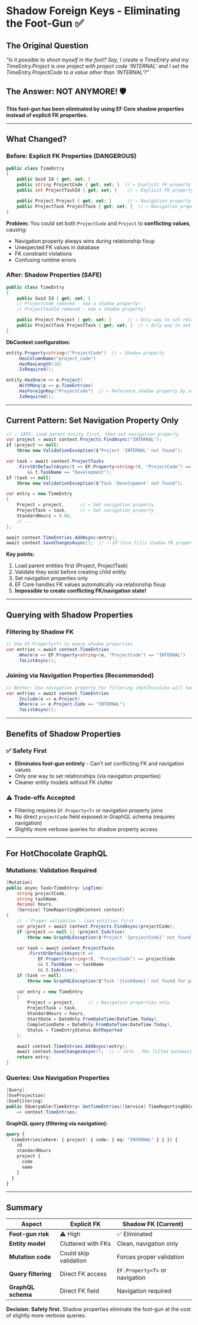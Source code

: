 # Shadow Foreign Keys - Eliminating the Foot-Gun ✅

## The Original Question

*"Is it possible to shoot myself in the foot? Say, I create a TimeEntry and my TimeEntry.Project is one project with project code 'INTERNAL' and I set the TimeEntry.ProjectCode to a value other than 'INTERNAL'?"*

## The Answer: NOT ANYMORE! 🛡️

**This foot-gun has been eliminated by using EF Core shadow properties instead of explicit FK properties.**

---

## What Changed?

### Before: Explicit FK Properties (DANGEROUS)

```csharp
public class TimeEntry
{
    public Guid Id { get; set; }
    public string ProjectCode { get; set; }  // ← Explicit FK property
    public int ProjectTaskId { get; set; }    // ← Explicit FK property

    public Project Project { get; set; }      // ← Navigation property
    public ProjectTask ProjectTask { get; set; }  // ← Navigation property
}
```

**Problem:** You could set both `ProjectCode` and `Project` to **conflicting values**, causing:
- Navigation property always wins during relationship fixup
- Unexpected FK values in database
- FK constraint violations
- Confusing runtime errors

### After: Shadow Properties (SAFE)

```csharp
public class TimeEntry
{
    public Guid Id { get; set; }
    // ProjectCode removed - now a shadow property!
    // ProjectTaskId removed - now a shadow property!

    public Project Project { get; set; }      // ← Only way to set relationship
    public ProjectTask ProjectTask { get; set; }  // ← Only way to set relationship
}
```

**DbContext configuration:**
```csharp
entity.Property<string>("ProjectCode")  // ← Shadow property
    .HasColumnName("project_code")
    .HasMaxLength(10)
    .IsRequired();

entity.HasOne(e => e.Project)
    .WithMany(p => p.TimeEntries)
    .HasForeignKey("ProjectCode")  // ← Reference shadow property by name
    .IsRequired();
```

---

## Current Pattern: Set Navigation Property Only

```csharp
// ✅ SAFE: Load parent entity first, then set navigation property
var project = await context.Projects.FindAsync("INTERNAL");
if (project == null)
    throw new ValidationException($"Project 'INTERNAL' not found");

var task = await context.ProjectTasks
    .FirstOrDefaultAsync(t => EF.Property<string>(t, "ProjectCode") == "INTERNAL"
        && t.TaskName == "Development");
if (task == null)
    throw new ValidationException($"Task 'Development' not found");

var entry = new TimeEntry
{
    Project = project,      // ← Set navigation property
    ProjectTask = task,     // ← Set navigation property
    StandardHours = 8.0m,
    // ...
};

await context.TimeEntries.AddAsync(entry);
await context.SaveChangesAsync();  // ✅ EF Core fills shadow FK properties automatically
```

**Key points:**
1. Load parent entities first (Project, ProjectTask)
2. Validate they exist before creating child entity
3. Set navigation properties only
4. EF Core handles FK values automatically via relationship fixup
5. **Impossible to create conflicting FK/navigation state!**

---

## Querying with Shadow Properties

### Filtering by Shadow FK

```csharp
// Use EF.Property<T> to query shadow properties
var entries = await context.TimeEntries
    .Where(e => EF.Property<string>(e, "ProjectCode") == "INTERNAL")
    .ToListAsync();
```

### Joining via Navigation Properties (Recommended)

```csharp
// Better: Use navigation property for filtering (HotChocolate will handle this)
var entries = await context.TimeEntries
    .Include(e => e.Project)
    .Where(e => e.Project.Code == "INTERNAL")
    .ToListAsync();
```

---

## Benefits of Shadow Properties

### ✅ Safety First
- **Eliminates foot-gun entirely** - Can't set conflicting FK and navigation values
- Only one way to set relationships (via navigation properties)
- Cleaner entity models without FK clutter

### ⚠️ Trade-offs Accepted
- Filtering requires `EF.Property<T>` or navigation property joins
- No direct `projectCode` field exposed in GraphQL schema (requires navigation)
- Slightly more verbose queries for shadow property access

---

## For HotChocolate GraphQL

### Mutations: Validation Required

```csharp
[Mutation]
public async Task<TimeEntry> LogTime(
    string projectCode,
    string taskName,
    decimal hours,
    [Service] TimeReportingDbContext context)
{
    // ✅ Proper validation - load entities first
    var project = await context.Projects.FindAsync(projectCode);
    if (project == null || !project.IsActive)
        throw new GraphQLException($"Project '{projectCode}' not found or inactive");

    var task = await context.ProjectTasks
        .FirstOrDefaultAsync(t =>
            EF.Property<string>(t, "ProjectCode") == projectCode
            && t.TaskName == taskName
            && t.IsActive);
    if (task == null)
        throw new GraphQLException($"Task '{taskName}' not found for project '{projectCode}'");

    var entry = new TimeEntry
    {
        Project = project,     // ← Navigation properties only
        ProjectTask = task,
        StandardHours = hours,
        StartDate = DateOnly.FromDateTime(DateTime.Today),
        CompletionDate = DateOnly.FromDateTime(DateTime.Today),
        Status = TimeEntryStatus.NotReported
    };

    await context.TimeEntries.AddAsync(entry);
    await context.SaveChangesAsync();  // ✅ Safe - FKs filled automatically
    return entry;
}
```

### Queries: Use Navigation Properties

```csharp
[Query]
[UseProjection]
[UseFiltering]
public IQueryable<TimeEntry> GetTimeEntries([Service] TimeReportingDbContext context)
    => context.TimeEntries;
```

**GraphQL query (filtering via navigation):**
```graphql
query {
  timeEntries(where: { project: { code: { eq: "INTERNAL" } } }) {
    id
    standardHours
    project {
      code
      name
    }
  }
}
```

---

## Summary

| Aspect | Explicit FK | Shadow FK (Current) |
|--------|-------------|---------------------|
| **Foot-gun risk** | ⚠️ High | ✅ Eliminated |
| **Entity model** | Cluttered with FKs | Clean, navigation only |
| **Mutation code** | Could skip validation | Forces proper validation |
| **Query filtering** | Direct FK access | `EF.Property<T>` or navigation |
| **GraphQL schema** | Direct FK field | Navigation required |

**Decision:** **Safety first.** Shadow properties eliminate the foot-gun at the cost of slightly more verbose queries.
